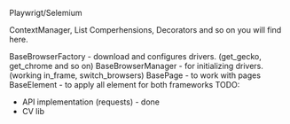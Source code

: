 Playwrigt/Selemium

ContextManager, List Comperhensions, Decorators and so on you will find here. 


BaseBrowserFactory - download and configures drivers. (get_gecko, get_chrome and so on) 
BaseBrowserManager - for initializing drivers. (working in_frame, switch_browsers)
BasePage - to work with pages
BaseElement - to apply all element for both frameworks
TODO: 
 - API implementation (requests) - done
 - CV lib 
